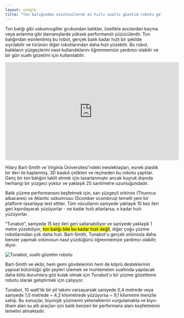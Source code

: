 ```yaml
---
layout: single
title: "Ton balığından esinlenilerek en hızlı sualtı gözetim robotu geliştirildi: TUNABOT"
---
```

Ton balığı gibi uskumrugiller grubundan balıklar, özellikle avcılardan kaçma veya avlanma gibi davranışlarda yüksek performanslı yüzücülerdir. Ton balığından esinlenilmiş bu robot, gerçek balık kadar hızlı bir şekilde sıyrılabilir ve türünün diğer robotlarından daha hızlı yüzebilir. Bu robot, balıkların yüzgeçlerini nasıl kullandıklarını öğrenmemize yardımcı olabilir ve bir gün sualtı gözetimi için kullanılabilir.

<iframe width="560" height="315" src="https://www.youtube.com/embed/_nn1_AyyrfE" frameborder="0" allow="accelerometer; autoplay; encrypted-media; gyroscope; picture-in-picture" allowfullscreen></iframe>

<p class="notice">Hilary Bart-Smith ve Virginia Üniversitesi'ndeki meslektaşları, esnek plastik bir deri ile kaplanmış, 3D baskılı çelikten ve reçineden bu robotu yaptılar. Genç bir ton balığını taklit etmek için tasarlanmıştır ancak kuyruk dışında herhangi bir yüzgeci yoktur ve yaklaşık 25 santimetre uzunluğundadır.</p>

<script async src="//pagead2.googlesyndication.com/pagead/js/adsbygoogle.js"></script>
<ins class="adsbygoogle"
     style="display:block; text-align:center;"
     data-ad-layout="in-article"
     data-ad-format="fluid"
     data-ad-client="ca-pub-7868661326160958"
     data-ad-slot="3072558811"></ins>
<script>
     (adsbygoogle = window.adsbygoogle || []).push({});
</script>

Balık yüzme performansını keşfetmek için, sarı yüzgeçli orkinos (Thunnus albacares) ve Atlantic uskumrusu (Scomber scombrus) temelli yeni bir platform tasarlayıp test ettiler. Tüm vücutlarını saniyede yaklaşık 10 kez ileri geri kıpırdayarak yüzüyorlar - ne kadar hızlı atlarlarsa, o kadar hızlı yüzüyorlar.

“Tunabot”, saniyede 15 kez ileri geri sallanabiliyor ve saniyede yaklaşık 1 metre yüzebiliyor, <mark>ton balığı bile bu kadar hızlı değil</mark>, diğer çoğu yüzme robotlarından çok daha hızlı. Bart-Smith, Tunabot'u gerçek orkinosla daha benzer yapmak orkinosun nasıl yüzdüğünü öğrenmemize yardımcı olabilir, diyor.

![Tunabot, sualtı gözetim robotu](https://www.technologyandus.com/wp-content/uploads/2019/09/Tunabot.jpg)

Bart-Smith ve ekibi, hem gemi gövdelerinin hem de köprü desteklerinin yapısal bütünlüğü gibi şeyleri izlemek ve muhtemelen sualtında yapılacak daha kötü durumlara göz kulak olmak için Tunabot'u bir yüzme gözetleme robotu olarak geliştirmek için çalışıyor.

Tunabot, 10 watt'lık bir pil takımı varsayarsak saniyede 0,4 metrede veya saniyede 1,0 metrede ~ 4,2 kilometrede yüzüyorsa ~ 9,1 kilometre menzile sahip. Bu sonuçlar, biyolojik yüzmenin yeteneklerini vurgulamakta ve biyo-ilham alan su altı araçları için balık benzeri bir performans alanı keşfetmenin temelini atmaktadır.
